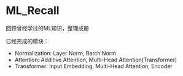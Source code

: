 # ML_Recall
回顾曾经学过的ML知识，整理成册

已经完成的模块：
- Normalization: Layer Norm, Batch Norm
- Attention: Additive Attention, Multi-Head Attention(Transformer)
- Transformer: Input Embedding, Multi-Head Attention, Encoder